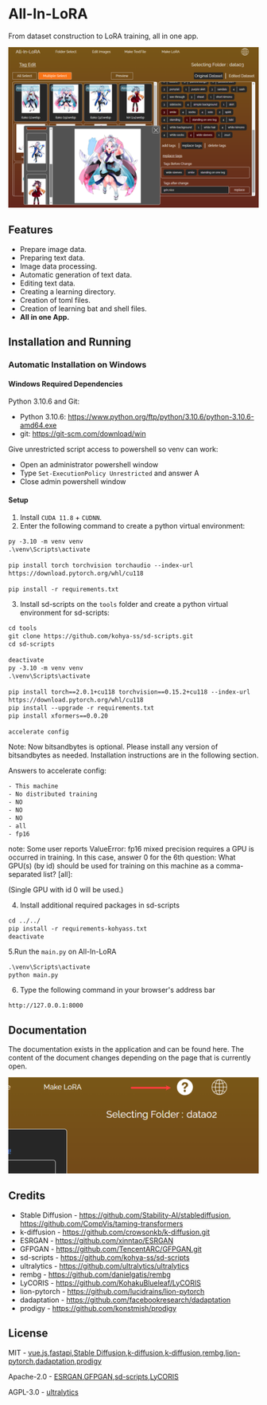 # All-In-LoRA
From dataset construction to LoRA training, all in one app.

![Screenshot of a comment on a GitHub issue showing an image, added in the Markdown, of an Octocat smiling and raising a tentacle.](/example/example01.png)

## Features

- Prepare image data.
- Preparing text data.
- Image data processing.
- Automatic generation of text data.
- Editing text data.
- Creating a learning directory.
- Creation of toml files.
- Creation of learning bat and shell files.
- **All in one App.**

## Installation and Running

### Automatic Installation on Windows

#### Windows Required Dependencies

Python 3.10.6 and Git:
 
- Python 3.10.6: https://www.python.org/ftp/python/3.10.6/python-3.10.6-amd64.exe
- git: https://git-scm.com/download/win

Give unrestricted script access to powershell so venv can work:

- Open an administrator powershell window
- Type `Set-ExecutionPolicy Unrestricted` and answer A
- Close admin powershell window

#### Setup

1. Install `CUDA 11.8` + `CUDNN`.
2. Enter the following command to create a python virtual environment:
```
py -3.10 -m venv venv
.\venv\Scripts\activate

pip install torch torchvision torchaudio --index-url https://download.pytorch.org/whl/cu118

pip install -r requirements.txt
```
3. Install sd-scripts on the `tools` folder and create a python virtual environment for sd-scripts:
```
cd tools
git clone https://github.com/kohya-ss/sd-scripts.git
cd sd-scripts

deactivate
py -3.10 -m venv venv
.\venv\Scripts\activate

pip install torch==2.0.1+cu118 torchvision==0.15.2+cu118 --index-url https://download.pytorch.org/whl/cu118
pip install --upgrade -r requirements.txt
pip install xformers==0.0.20

accelerate config
```
Note: Now bitsandbytes is optional. Please install any version of bitsandbytes as needed. Installation instructions are in the following section.

Answers to accelerate config:
```
- This machine
- No distributed training
- NO
- NO
- NO
- all
- fp16
```

note: Some user reports ValueError: fp16 mixed precision requires a GPU is occurred in training. In this case, answer 0 for the 6th question: What GPU(s) (by id) should be used for training on this machine as a comma-separated list? [all]:

(Single GPU with id 0 will be used.)

4. Install additional required packages in sd-scripts
```
cd ../../
pip install -r requirements-kohyass.txt
deactivate
```

5.Run the `main.py` on All-In-LoRA
```
.\venv\Scripts\activate
python main.py
```

6. Type the following command in your browser's address bar
```
http://127.0.0.1:8000
```

## Documentation

The documentation exists in the application and can be found here.
The content of the document changes depending on the page that is currently open.

![Screenshot of a comment on a GitHub issue showing an image, added in the Markdown, of an Octocat smiling and raising a tentacle.](/example/example02.png)

## Credits

- Stable Diffusion - https://github.com/Stability-AI/stablediffusion, https://github.com/CompVis/taming-transformers
- k-diffusion - https://github.com/crowsonkb/k-diffusion.git
- ESRGAN - https://github.com/xinntao/ESRGAN
- GFPGAN - https://github.com/TencentARC/GFPGAN.git
- sd-scripts - https://github.com/kohya-ss/sd-scripts
- ultralytics - https://github.com/ultralytics/ultralytics
- rembg - https://github.com/danielgatis/rembg
- LyCORIS - https://github.com/KohakuBlueleaf/LyCORIS
- lion-pytorch - https://github.com/lucidrains/lion-pytorch
- dadaptation - https://github.com/facebookresearch/dadaptation
- prodigy - https://github.com/konstmish/prodigy

## License

MIT - [vue.js](https://github.com/vuejs/core),[fastapi](https://github.com/tiangolo/fastapi),[Stable Diffusion](https://github.com/Stability-AI/stablediffusion),[k-diffusion](https://github.com/crowsonkb/k-diffusion.git),[k-diffusion](https://github.com/crowsonkb/k-diffusion.git),[rembg](https://github.com/danielgatis/rembg),[lion-pytorch](https://github.com/lucidrains/lion-pytorch),[dadaptation](https://github.com/facebookresearch/),[prodigy](https://github.com/konstmish/prodigy)

Apache-2.0 - [ESRGAN](https://github.com/xinntao/ESRGAN),[GFPGAN](https://github.com/TencentARC/GFPGAN.git),[sd-scripts](https://github.com/kohya-ss/sd-scripts),[LyCORIS](https://github.com/KohakuBlueleaf/LyCORIS)

AGPL-3.0 - [ultralytics](https://github.com/ultralytics/ultralytics)